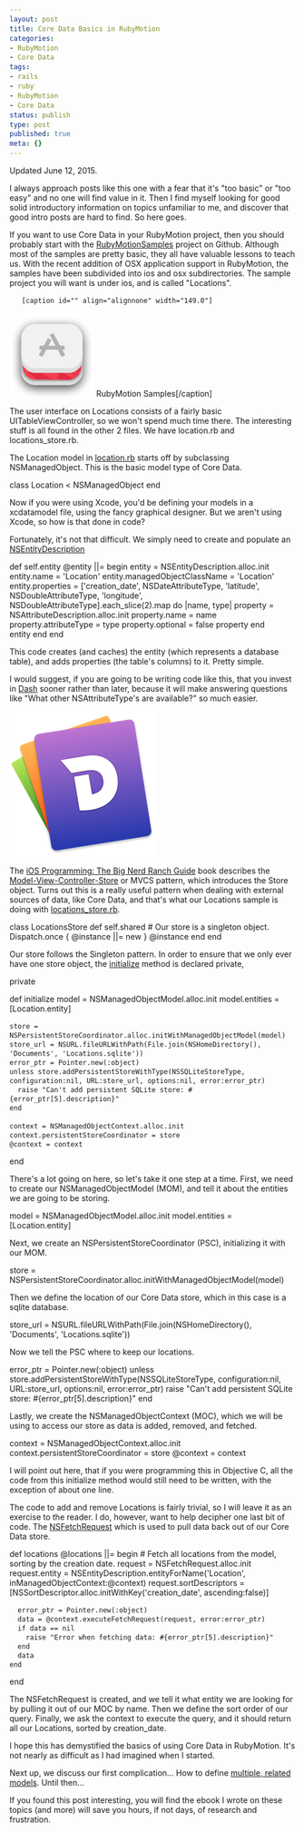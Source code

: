 ```yaml
---
layout: post
title: Core Data Basics in RubyMotion
categories:
- RubyMotion
- Core Data
tags:
- rails
- ruby
- RubyMotion
- Core Data
status: publish
type: post
published: true
meta: {}
---
```


Updated June 12, 2015.


I always approach posts like this one with a fear that it's "too basic" or "too easy" and no one will find value in it. Then I find myself looking for good solid introductory information on topics unfamiliar to me, and discover that good intro posts are hard to find. So here goes.


If you want to use Core Data in your RubyMotion project, then you should probably start with the 
[RubyMotionSamples](https://github.com/HipByte/RubyMotionSamples) project on Github. Although most of the samples are pretty basic, they all have valuable lessons to teach us. With the recent addition of OSX application support in RubyMotion, the samples have been subdivided into ios and osx subdirectories. The sample project you will want is under ios, and is called "Locations".
  
       [caption id="" align="alignnone" width="149.0"]
[![RubyMotion Samples](/squarespace_images/static_50d2902fe4b0959a0871a12c_50d29312e4b04687d9db341b_5571d3cbe4b0d635f261b537_1433523148015__img.png)](http://rubymotion.com) RubyMotion Samples[/caption] 
  


The user interface on Locations consists of a fairly basic 
UITableViewController, so we won't spend much time there. The interesting stuff is all found in the other 2 files. We have location.rb and locations_store.rb.


The Location model in 
[location.rb](https://github.com/HipByte/RubyMotionSamples/blob/master/ios/Locations/app/location.rb#L1) starts off by subclassing 
NSManagedObject. This is the basic model type of Core Data.


class Location < NSManagedObject
end


Now if you were using Xcode, you'd be defining your models in a xcdatamodel file, using the fancy graphical designer. But we aren't using Xcode, so how is that done in code?


Fortunately, it's not that difficult. We simply need to create and populate an 
[NSEntityDescription](https://github.com/HipByte/RubyMotionSamples/blob/master/ios/Locations/app/location.rb#L5)


def self.entity
    @entity ||= begin
      entity = NSEntityDescription.alloc.init
      entity.name = 'Location'
      entity.managedObjectClassName = 'Location'
      entity.properties = 
        ['creation_date', NSDateAttributeType,
         'latitude', NSDoubleAttributeType,
         'longitude', NSDoubleAttributeType].each_slice(2).map do |name, type|
            property = NSAttributeDescription.alloc.init
            property.name = name
            property.attributeType = type
            property.optional = false
            property
          end          
      entity
    end
  end


This code creates (and caches) the entity (which represents a database table), and adds properties (the table's columns) to it. Pretty simple.


I would suggest, if you are going to be writing code like this, that you invest in 
[Dash](https://github.com/HipByte/RubyMotionSamples/blob/master/ios/Locations/app/location.rb#L5) sooner rather than later, because it will make answering questions like "What other 
NSAttributeType's are available?" so much easier.
  
      
[![](/squarespace_images/static_50d2902fe4b0959a0871a12c_50d29312e4b04687d9db341b_5571d61de4b019f4b6c477b3_1433523742623__img.png)](https://kapeli.com/dash)
  


The 
[iOS Programming: The Big Nerd Ranch Guide](http://www.amazon.ca/gp/product/0321942051/ref=as_li_ss_tl?ie=UTF8&camp=15121&creative=390961&creativeASIN=0321942051&linkCode=as2&tag=twg0f-20) book describes the 
[Model-View-Controller-Store](http://my.safaribooksonline.com/book/programming/mobile/9780132978767/28dot-model-view-controller-store/idp9443648) or MVCS pattern, which introduces the Store object. Turns out this is a really useful pattern when dealing with external sources of data, like Core Data, and that's what our Locations sample is doing with 
[locations_store.rb](http://kapeli.com/dash).


class LocationsStore
  def self.shared
    # Our store is a singleton object.
    Dispatch.once { @instance ||= new }
    @instance
  end
end


Our store follows the Singleton pattern. In order to ensure that we only ever have one store object, the 
[initialize](https://github.com/HipByte/RubyMotionSamples/blob/master/ios/Locations/app/locations_store.rb#L38) method is declared private,


private

  def initialize
    model = NSManagedObjectModel.alloc.init
    model.entities = [Location.entity]

    store = NSPersistentStoreCoordinator.alloc.initWithManagedObjectModel(model)
    store_url = NSURL.fileURLWithPath(File.join(NSHomeDirectory(), 'Documents', 'Locations.sqlite'))
    error_ptr = Pointer.new(:object)
    unless store.addPersistentStoreWithType(NSSQLiteStoreType, configuration:nil, URL:store_url, options:nil, error:error_ptr)
      raise "Can't add persistent SQLite store: #{error_ptr[5].description}"
    end

    context = NSManagedObjectContext.alloc.init
    context.persistentStoreCoordinator = store
    @context = context
  end


There's a lot going on here, so let's take it one step at a time. First, we need to create our 
NSManagedObjectModel (MOM), and tell it about the entities we are going to be storing.


model = NSManagedObjectModel.alloc.init
model.entities = [Location.entity]


Next, we create an 
NSPersistentStoreCoordinator (PSC), initializing it with our MOM.


store = NSPersistentStoreCoordinator.alloc.initWithManagedObjectModel(model)


Then we define the location of our Core Data store, which in this case is a sqlite database.


store_url = NSURL.fileURLWithPath(File.join(NSHomeDirectory(), 'Documents', 'Locations.sqlite'))


Now we tell the PSC where to keep our locations.


error_ptr = Pointer.new(:object)
unless store.addPersistentStoreWithType(NSSQLiteStoreType, configuration:nil, URL:store_url, options:nil, error:error_ptr)
  raise "Can't add persistent SQLite store: #{error_ptr[5].description}"
end


Lastly, we create the 
NSManagedObjectContext (MOC), which we will be using to access our store as data is added, removed, and fetched.


context = NSManagedObjectContext.alloc.init
context.persistentStoreCoordinator = store
@context = context


I will point out here, that if you were programming this in Objective C, all the code from this initialize method would still need to be written, with the exception of about one line.


The code to add and remove Locations is fairly trivial, so I will leave it as an exercise to the reader. I do, however, want to help decipher one last bit of code. The 
[NSFetchRequest](https://github.com/HipByte/RubyMotionSamples/blob/master/ios/Locations/app/locations_store.rb#L11) which is used to pull data back out of our Core Data store.


def locations
    @locations ||= begin
      # Fetch all locations from the model, sorting by the creation date.
      request = NSFetchRequest.alloc.init
      request.entity = NSEntityDescription.entityForName('Location', inManagedObjectContext:@context)
      request.sortDescriptors = [NSSortDescriptor.alloc.initWithKey('creation_date', ascending:false)] 

      error_ptr = Pointer.new(:object)
      data = @context.executeFetchRequest(request, error:error_ptr)
      if data == nil
        raise "Error when fetching data: #{error_ptr[5].description}"
      end
      data
    end
  end


The 
NSFetchRequest is created, and we tell it what entity we are looking for by pulling it out of our MOC by name. Then we define the sort order of our query. Finally, we ask the context to execute the query, and it should return all our Locations, sorted by 
creation_date.


I hope this has demystified the basics of using Core Data in RubyMotion. It's not nearly as difficult as I had imagined when I started.


Next up, we discuss our first complication… How to define 
[multiple, related models](http://www.wndx.com/blog/core-data-relationships-in-rubymotion). Until then…


If you found this post interesting, you will find the ebook I wrote on these topics (and more) will save you hours, if not days, of research and frustration.
